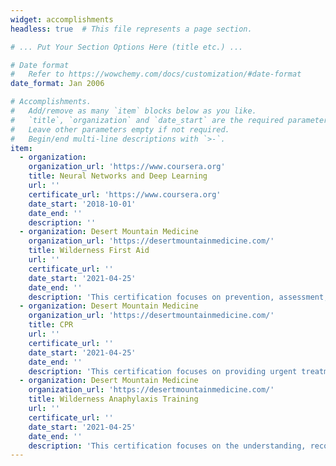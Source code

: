 ```yaml
---
widget: accomplishments
headless: true  # This file represents a page section.

# ... Put Your Section Options Here (title etc.) ...

# Date format
#   Refer to https://wowchemy.com/docs/customization/#date-format
date_format: Jan 2006

# Accomplishments.
#   Add/remove as many `item` blocks below as you like.
#   `title`, `organization` and `date_start` are the required parameters.
#   Leave other parameters empty if not required.
#   Begin/end multi-line descriptions with `>-`.
item:
  - organization: 
    organization_url: 'https://www.coursera.org'
    title: Neural Networks and Deep Learning
    url: ''
    certificate_url: 'https://www.coursera.org'
    date_start: '2018-10-01'
    date_end: ''
    description: ''
  - organization: Desert Mountain Medicine
    organization_url: 'https://desertmountainmedicine.com/'
    title: Wilderness First Aid
    url: ''
    certificate_url: ''
    date_start: '2021-04-25'
    date_end: ''
    description: 'This certification focuses on prevention, assessment, and treatment of environmental illnesses, recognizing, and stabilizing life threats caused by trauma, and calling for a rescue in the event of a wilderness emergency.'
  - organization: Desert Mountain Medicine
    organization_url: 'https://desertmountainmedicine.com/'
    title: CPR
    url: ''
    certificate_url: ''
    date_start: '2021-04-25'
    date_end: ''
    description: 'This certification focuses on providing urgent treatment of life threatening cardiac emergencies.'
  - organization: Desert Mountain Medicine
    organization_url: 'https://desertmountainmedicine.com/'
    title: Wilderness Anaphylaxis Training
    url: ''
    certificate_url: ''
    date_start: '2021-04-25'
    date_end: ''
    description: 'This certification focuses on the understanding, recognition and treatment of anaphylaxis as well as emergency follow-up procedures.'
---
```

